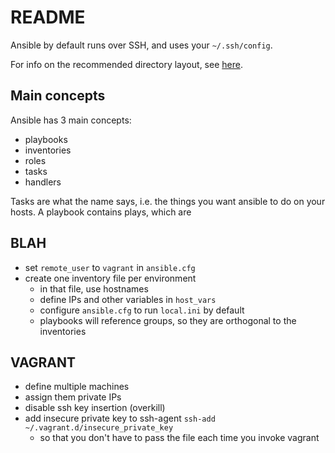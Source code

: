 README
======

Ansible by default runs over SSH, and uses your `~/.ssh/config`.

For info on the recommended directory layout, see [here](https://docs.ansible.com/ansible/playbooks_best_practices.html#directory-layout).

Main concepts
-------------

Ansible has 3 main concepts:

* playbooks
* inventories
* roles
* tasks
* handlers

Tasks are what the name says, i.e. the things you want ansible to do on your hosts.
A playbook contains plays, which are 

BLAH
----

* set `remote_user` to `vagrant` in `ansible.cfg`
* create one inventory file per environment
  * in that file, use hostnames
  * define IPs and other variables in `host_vars`
  * configure `ansible.cfg` to run `local.ini` by default
  * playbooks will reference groups, so they are orthogonal to the inventories

VAGRANT
-------

* define multiple machines
* assign them private IPs
* disable ssh key insertion (overkill)
* add insecure private key to ssh-agent `ssh-add ~/.vagrant.d/insecure_private_key`
  * so that you don't have to pass the file each time you invoke vagrant
